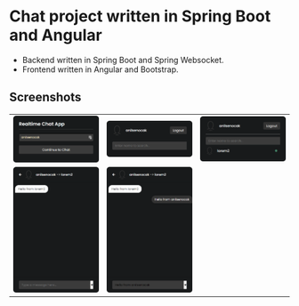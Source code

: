 # Chat project written in Spring Boot and Angular
- Backend written in Spring Boot and Spring Websocket.
- Frontend written in Angular and Bootstrap.

## Screenshots
|                      |                     |                                 |
|:--------------------:|:-------------------:|:-------------------------------:|
| <img src="one.png">  | <img src="two.png"> |      <img src="three.png">      |
| <img src="five.png"> | <img src="six.png"> |            |

